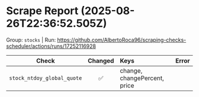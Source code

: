 # Scrape Report (2025-08-26T22:36:52.505Z)

Group: `stocks`  |  Run: https://github.com/AlbertoRoca96/scraping-checks-scheduler/actions/runs/17252116928

| Check | Changed | Keys | Error |
|---|:---:|:--|:--|
| `stock_ntdoy_global_quote` | ✅ | change, changePercent, price |  |
